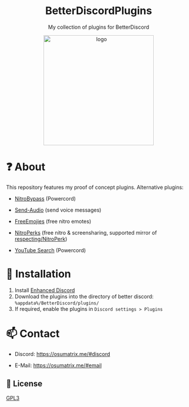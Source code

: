 <div align="center">

# BetterDiscordPlugins

My collection of plugins for BetterDiscord
	
<img src="https://pbs.twimg.com/profile_images/1380391826973147138/L27s7PW9_400x400.jpg" alt="logo" width="300"/>

</div>

# ❓ About

This repository features my proof of concept plugins. Alternative plugins: 

- [NitroBypass](https://github.com/oSumAtrIX/nitro-bypass) (Powercord)

- [Send-Audio](https://github.com/MKSx/Send-Audio-Plugin-BetterDiscord) (send voice messages)

- [FreeEmojies](https://github.com/An00nymushun/DiscordFreeEmojis) (free nitro emotes)

- [NitroPerks](https://github.com/SwiftSmoothvZ/NitroPerks-Working-Version-) (free nitro & screensharing, supported mirror of [respecting/NitroPerk](https://github.com/respecting/NitroPerks))

- [YouTube Search](https://github.com/XeynQ4/powercord-yt-search) (Powercord)

# 👾 Installation

1. Install [Enhanced Discord](https://enhanceddiscord.com)
2. Download the plugins into the directory of better discord: `%appdata%/BetterDiscord/plugins/`
3. If required, enable the plugins in `Discord settings > Plugins`

# 📫 Contact

- Discord: https://osumatrix.me/#discord

- E-Mail: https://osumatrix.me/#email

## 📜 License

[GPL3](https://choosealicense.com/licenses/agpl-3.0/)
